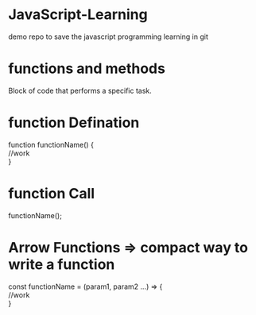 # JavaScript-Learning
demo repo to save the javascript programming learning in git


# functions and methods
Block of code that performs a specific task.

# function Defination
function functionName() { <br>
    //work <br>
} 

# function Call
functionName();

# Arrow Functions => compact way to write a function
const functionName = (param1, param2 ...) => { <br>
   //work <br>
}